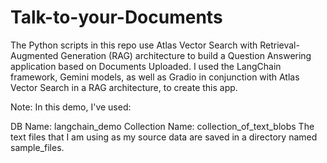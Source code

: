 # Talk-to-your-Documents

The Python scripts in this repo use Atlas Vector Search with Retrieval-Augmented Generation (RAG) architecture to build a Question Answering application based on Documents Uploaded. I used the LangChain framework, Gemini models, as well as Gradio in conjunction with Atlas Vector Search in a RAG architecture, to create this app.

Note: In this demo, I've used:

DB Name: langchain_demo
Collection Name: collection_of_text_blobs
The text files that I am using as my source data are saved in a directory named sample_files.

